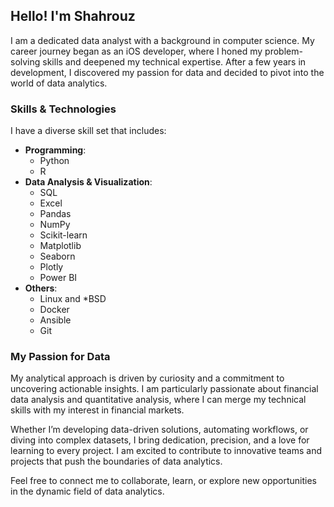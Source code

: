 ## Hello! I'm Shahrouz

I am a dedicated data analyst with a background in computer science. My career journey began 
as an iOS developer, where I honed my problem-solving skills and deepened my technical expertise.
After a few years in development, I discovered my passion for data and decided to pivot into the
world of data analytics.


### Skills & Technologies

I have a diverse skill set that includes:

- **Programming**:
  -   Python
  -   R
- **Data Analysis & Visualization**:
  - SQL
  - Excel
  - Pandas
  - NumPy
  - Scikit-learn
  - Matplotlib
  - Seaborn
  - Plotly
  - Power BI
- **Others**:
  - Linux and *BSD
  - Docker
  - Ansible
  - Git


### My Passion for Data

My analytical approach is driven by curiosity and a commitment to uncovering actionable insights. I am particularly passionate about financial data analysis and quantitative analysis, where I can merge my technical skills with my interest in financial markets.

Whether I’m developing data-driven solutions, automating workflows, or diving into complex datasets, I bring dedication, precision, and a love for learning to every project. I am excited to contribute to innovative teams and projects that push the boundaries of data analytics.

Feel free to connect me to collaborate, learn, or explore new opportunities in the dynamic field of data analytics.


